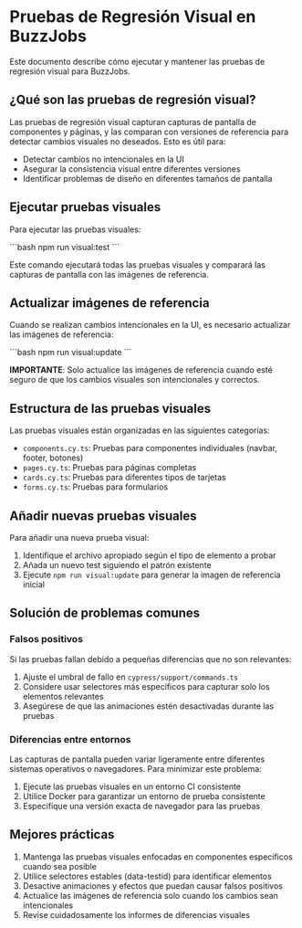 # Pruebas de Regresión Visual en BuzzJobs

Este documento describe cómo ejecutar y mantener las pruebas de regresión visual para BuzzJobs.

## ¿Qué son las pruebas de regresión visual?

Las pruebas de regresión visual capturan capturas de pantalla de componentes y páginas, y las comparan con versiones de referencia para detectar cambios visuales no deseados. Esto es útil para:

- Detectar cambios no intencionales en la UI
- Asegurar la consistencia visual entre diferentes versiones
- Identificar problemas de diseño en diferentes tamaños de pantalla

## Ejecutar pruebas visuales

Para ejecutar las pruebas visuales:

\`\`\`bash
npm run visual:test
\`\`\`

Este comando ejecutará todas las pruebas visuales y comparará las capturas de pantalla con las imágenes de referencia.

## Actualizar imágenes de referencia

Cuando se realizan cambios intencionales en la UI, es necesario actualizar las imágenes de referencia:

\`\`\`bash
npm run visual:update
\`\`\`

**IMPORTANTE**: Solo actualice las imágenes de referencia cuando esté seguro de que los cambios visuales son intencionales y correctos.

## Estructura de las pruebas visuales

Las pruebas visuales están organizadas en las siguientes categorías:

- `components.cy.ts`: Pruebas para componentes individuales (navbar, footer, botones)
- `pages.cy.ts`: Pruebas para páginas completas
- `cards.cy.ts`: Pruebas para diferentes tipos de tarjetas
- `forms.cy.ts`: Pruebas para formularios

## Añadir nuevas pruebas visuales

Para añadir una nueva prueba visual:

1. Identifique el archivo apropiado según el tipo de elemento a probar
2. Añada un nuevo test siguiendo el patrón existente
3. Ejecute `npm run visual:update` para generar la imagen de referencia inicial

## Solución de problemas comunes

### Falsos positivos

Si las pruebas fallan debido a pequeñas diferencias que no son relevantes:

1. Ajuste el umbral de fallo en `cypress/support/commands.ts`
2. Considere usar selectores más específicos para capturar solo los elementos relevantes
3. Asegúrese de que las animaciones estén desactivadas durante las pruebas

### Diferencias entre entornos

Las capturas de pantalla pueden variar ligeramente entre diferentes sistemas operativos o navegadores. Para minimizar este problema:

1. Ejecute las pruebas visuales en un entorno CI consistente
2. Utilice Docker para garantizar un entorno de prueba consistente
3. Especifique una versión exacta de navegador para las pruebas

## Mejores prácticas

1. Mantenga las pruebas visuales enfocadas en componentes específicos cuando sea posible
2. Utilice selectores estables (data-testid) para identificar elementos
3. Desactive animaciones y efectos que puedan causar falsos positivos
4. Actualice las imágenes de referencia solo cuando los cambios sean intencionales
5. Revise cuidadosamente los informes de diferencias visuales
